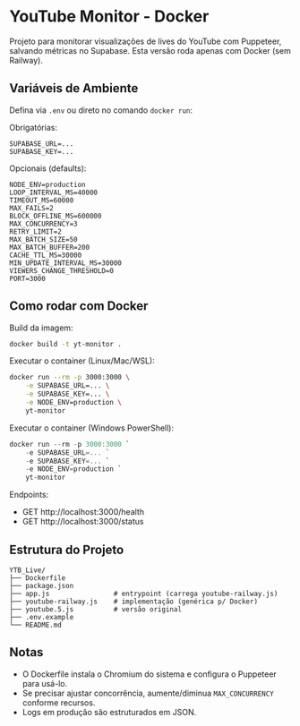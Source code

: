 # YouTube Monitor - Docker

Projeto para monitorar visualizações de lives do YouTube com Puppeteer, salvando métricas no Supabase. Esta versão roda apenas com Docker (sem Railway).

## Variáveis de Ambiente

Defina via `.env` ou direto no comando `docker run`:

Obrigatórias:
```
SUPABASE_URL=...
SUPABASE_KEY=...
```

Opcionais (defaults):
```
NODE_ENV=production
LOOP_INTERVAL_MS=40000
TIMEOUT_MS=60000
MAX_FAILS=2
BLOCK_OFFLINE_MS=600000
MAX_CONCURRENCY=3
RETRY_LIMIT=2
MAX_BATCH_SIZE=50
MAX_BATCH_BUFFER=200
CACHE_TTL_MS=30000
MIN_UPDATE_INTERVAL_MS=30000
VIEWERS_CHANGE_THRESHOLD=0
PORT=3000
```

## Como rodar com Docker

Build da imagem:
```bash
docker build -t yt-monitor .
```

Executar o container (Linux/Mac/WSL):
```bash
docker run --rm -p 3000:3000 \
	-e SUPABASE_URL=... \
	-e SUPABASE_KEY=... \
	-e NODE_ENV=production \
	yt-monitor
```

Executar o container (Windows PowerShell):
```powershell
docker run --rm -p 3000:3000 `
	-e SUPABASE_URL=... `
	-e SUPABASE_KEY=... `
	-e NODE_ENV=production `
	yt-monitor
```

Endpoints:
- GET http://localhost:3000/health
- GET http://localhost:3000/status

## Estrutura do Projeto

```
YTB_Live/
├── Dockerfile
├── package.json
├── app.js                # entrypoint (carrega youtube-railway.js)
├── youtube-railway.js    # implementação (genérica p/ Docker)
├── youtube.5.js          # versão original
├── .env.example
└── README.md
```

## Notas
- O Dockerfile instala o Chromium do sistema e configura o Puppeteer para usá-lo.
- Se precisar ajustar concorrência, aumente/diminua `MAX_CONCURRENCY` conforme recursos.
- Logs em produção são estruturados em JSON.
